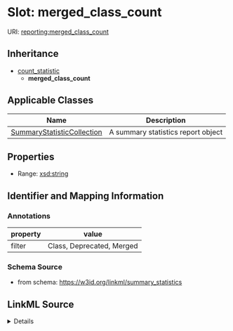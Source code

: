 # Slot: merged_class_count

URI: [reporting:merged_class_count](https://w3id.org/linkml/reportmerged_class_count)




## Inheritance

* [count_statistic](count_statistic.md)
    * **merged_class_count**





## Applicable Classes

| Name | Description |
| --- | --- |
[SummaryStatisticCollection](SummaryStatisticCollection.md) | A summary statistics report object






## Properties

* Range: [xsd:string](http://www.w3.org/2001/XMLSchema#string)







## Identifier and Mapping Information





### Annotations

| property | value |
| --- | --- |
| filter | Class, Deprecated, Merged |



### Schema Source


* from schema: https://w3id.org/linkml/summary_statistics




## LinkML Source

<details>
```yaml
name: merged_class_count
annotations:
  filter:
    tag: filter
    value: Class, Deprecated, Merged
from_schema: https://w3id.org/linkml/summary_statistics
rank: 1000
is_a: count_statistic
alias: merged_class_count
owner: SummaryStatisticCollection
domain_of:
- SummaryStatisticCollection
slot_group: class_statistic_group
range: string

```
</details>